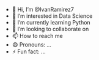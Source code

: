 - 👋 Hi, I’m @IvanRamirez7
- 👀 I’m interested in Data Science
- 🌱 I’m currently learning Python
- 💞️ I’m looking to collaborate on 
- 📫 How to reach me 
- 😄 Pronouns: ...
- ⚡ Fun fact: ...

<!---
IvanRamirez7/IvanRamirez7 is a ✨ special ✨ repository because its `README.md` (this file) appears on your GitHub profile.
You can click the Preview link to take a look at your changes.
--->
